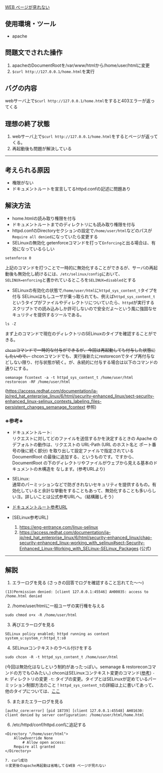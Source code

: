 
[WEB ページが見れない](https://blog.icttoracon.net/2020/11/02/web%e3%83%9a%e3%83%bc%e3%82%b8%e3%81%8c%e8%a6%8b%e3%82%8c%e3%81%aa%e3%81%84/)

## 使用環境・ツール
- apache

## 問題文でされた操作
1. apacheのDocumentRootを/var/www/htmlから/home/user/htmlに変更
2. `$curl http://127.0.0.1/home.html`を実行

## バグの内容
webサーバ上で`$curl http://127.0.0.1/home.html`をすると403エラーが返ってくる
## 理想の終了状態
1. webサーバ上で`$curl http://127.0.0.1/home.html`をするとページが返ってくる。
2. 再起動後も問題が解決している

----
## 考えられる原因
- 権限がない
- ドキュメントルートを宣言してるhttpd.confの記述に問題あり

## 解決方法
- home.htmlの読み取り権限を付与
- ドキュメントルートまでのディレクトリにも読み取り権限を付与
- httpd.confのDirectoryセクションの設定で`/home/user/html`などのパスが`Require all denied`になっていたら変更する
- SELinuxの無効化
getenforceコマンドを打って`Enforcing`と出る場合は、有効になっているらしい
```shell=
setenforce 0
```
上記のコマンドを打つことで一時的に無効化することができるが、サーバの再起動後も無効化し続けるには、`/etc/selinux/config`において、`SELINUX=enforcing`と書かれているところを`SELINUX=disabled`とする
- SELinuxの有効化の状態で`/home/user/html`に`httpd_sys_content_t`タイプを付与
SELinuxはもしユーザが乗っ取られても、例えば`httpd_sys_content_t`というタイプがファイルやディレクトリについていたら、`httpd`が実行するスクリプトでの読み込みしか許可しないので安全だよ〜という風に強固なセキュリティを提供するツールである。

```shell=
ls -Z
```
まず上のコマンドで現在のディレクトリのSELinuxのタイプを確認することができる。

~~`chcon`コマンドで一時的な付与ができるが、今回は再起動しても付与した状態にしたいので、~~
chconコマンドでも、実行後新たにrestoreconでタイプ再付与などしない限り、付与状態が続く。が、永続的に付与する場合は以下のコマンドの通りにする。

```shell=
semanage fcontext -a -t httpd_sys_content_t /home/user/html
restorecon -RF /home/user/html
```
(https://access.redhat.com/documentation/ja-jp/red_hat_enterprise_linux/6/html/security-enhanced_linux/sect-security-enhanced_linux-selinux_contexts_labeling_files-persistent_changes_semanage_fcontext 参照)

### ※参考※
- ドキュメントルート: <br> リクエストに対してどのファイルを送信するかを決定するときの Apache のデフォルトの動作は、リクエストの URL-Path (URL のホスト名と ポート番号の後に続く部分) を取り出して設定ファイルで指定されている DocumentRoot の最後に追加する、というものです。ですから、 DocumentRoot の下のディレクトリやファイルがウェブから見える基本のドキュメントの木構造を なします。(参考URLより)

- SELinux: <br>通常のパーミッションなどで防ぎきれないセキュリティを提供するもの。有効化していると余計な挙動をすることもあって、無効化することも多いらしいヨ。詳しいことは公式参考URLへ。（結構難しそう）

- [ドキュメントルート参考URL](https://httpd.apache.org/docs/2.4/urlmapping.html)
- [SELinux参考URL]
    1. https://eng-entrance.com/linux-selinux
    2. https://access.redhat.com/documentation/ja-jp/red_hat_enterprise_linux/6/html/security-enhanced_linux/chap-security-enhanced_linux-working_with_selinux#sect-Security-Enhanced_Linux-Working_with_SELinux-SELinux_Packages (公式)
----

## 解説

1. エラーログを見る
(さっきの回答でログを確認すること忘れてた〜〜)
```shell=
(13)Permission denied: [client 127.0.0.1:45546] AH00035: access to /home.html denied
```
2. /home/user/htmlに一般ユーザの実行権を与える
```shell=
sudo chmod o+x -R /home/user/html
```
3. 再びエラーログを見る
```shell=
SELinux policy enabled; httpd running as context system_u:system_r:httpd_t:s0
```
4. SELinuxコンテキストのラベル付けをする
```shell=
sudo chcon -R -t httpd_sys_content_t /home/user/html
```
(今回は無効化はなしという制約があったっぽい。semanage & restoreconコマンドの方でも○みたい。)
chconはSELinuxコンテキスト変更のコマンド([参考](https://access.redhat.com/documentation/ja-jp/red_hat_enterprise_linux/6/html/security-enhanced_linux/sect-security-enhanced_linux-working_with_selinux-selinux_contexts_labeling_files))
`-R`: ディレクトリの変更
`-t`: タイプの変更。タイプとはSELinuxが定めているパーミッション制御方法のこと！`httpd_sys_content_t`の詳細は上に書いてあって、他のタイプについては、[ここ](https://access.redhat.com/documentation/ja_jp/red_hat_enterprise_linux/7/html/selinux_users_and_administrators_guide/sect-managing_confined_services-the_apache_http_server-types)

5. またまたエラーログを見る
```shell=
[authz_core:error] [pid 18739] [client 127.0.0.1:45548] AH01630: client denied by server configuration: /home/user/html/home.html
```
6. /etc/httpd/conf/httpd.confに追記する
```
<Directory "/home/user/html">
    AllowOverride None
        # Allow open access:
    Require all granted
</Directory>
```
    7. curl成功
    ※変更後のapache再起動は省略してるWEB ページが見れない
